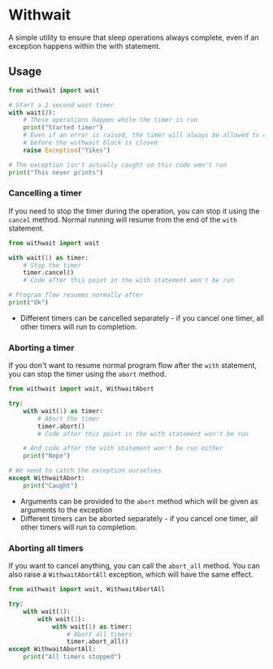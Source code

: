 # Withwait

A simple utility to ensure that sleep operations always complete, even if an
exception happens within the with statement.

## Usage

```py
from withwait import wait

# Start a 2 second wait timer
with wait(2):
    # These operations happen while the timer is run
    print("Started timer")
    # Even if an error is raised, the timer will always be allowed to complete
    # before the withwait block is closed
    raise Exception("Yikes")

# The exception isn't actually caught so this code won't run
print("This never prints")
```

### Cancelling a timer

If you need to stop the timer during the operation, you can stop it using the
`cancel` method. Normal running will resume from the end of the `with`
statement.

```py
from withwait import wait

with wait(1) as timer:
    # Stop the timer
    timer.cancel()
    # Code after this point in the with statement won't be run

# Program flow resumes normally after
print("Ok")
```

* Different timers can be cancelled separately - if you cancel one timer, all
  other timers will run to completion.

### Aborting a timer

If you don't want to resume normal program flow after the `with` statement,
you can stop the timer using the `abort` method.

```py
from withwait import wait, WithwaitAbort

try:
    with wait(1) as timer:
        # Abort the timer
        timer.abort()
        # Code after this point in the with statement won't be run

    # And code after the with statement won't be run either
    print("Nope")

# We need to catch the exception ourselves
except WithwaitAbort:
    print("Caught")
```

* Arguments can be provided to the `abort` method which will be
  given as arguments to the exception
* Different timers can be aborted separately - if you cancel one timer, all
  other timers will run to completion.

### Aborting all timers

If you want to cancel anything, you can call the `abort_all` method. You can
also raise a `WithwaitAbortAll` exception, which will have the same effect.

```py
from withwait import wait, WithwaitAbortAll

try:
    with wait(1):
        with wait(1):
            with wait(1) as timer:
                # Abort all timers
                timer.abort_all()
except WithwaitAbortAll:
    print("All timers stopped")
```
